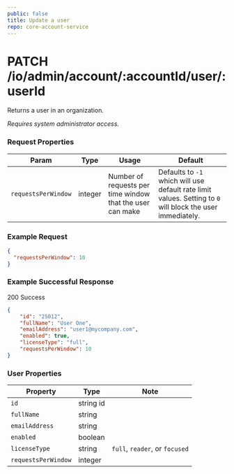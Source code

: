 ```yaml
---
public: false
title: Update a user
repo: core-account-service
---
```

# PATCH /io/admin/account/:accountId/user/:userId
Returns a user in an organization.

_Requires system administrator access._

### Request Properties
|Param|Type|Usage|Default|
|-----|-----|-------|---|
| `requestsPerWindow` |integer| Number of requests per time window that the user can make |Defaults to `-1` which will use default rate limit values. Setting to `0` will block the user immediately.|

### Example Request
```json
{
  "requestsPerWindow": 10
}
```

### Example Successful Response

200 Success

```json
{
    "id": "25012",
    "fullName": "User One",
    "emailAddress": "user1@mycompany.com",
    "enabled": true,
    "licenseType": "full",
    "requestsPerWindow": 10
}
```

### User Properties
|Property|Type|Note|
|--------|----|----|
|`id`|string id||
|`fullName`|string||
|`emailAddress`|string||
|`enabled`|boolean||
|`licenseType`|string|`full`, `reader`, or `focused`|
|`requestsPerWindow`|integer||
